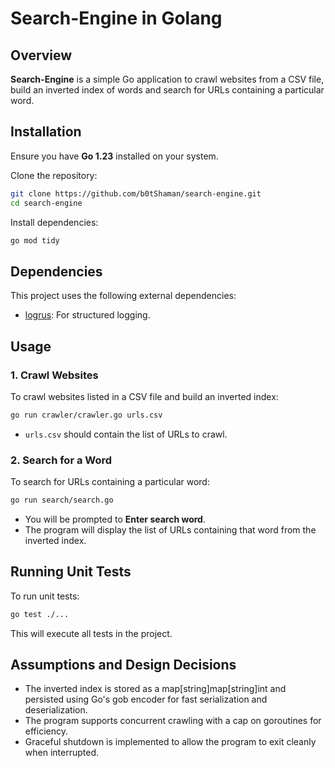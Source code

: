 # Search-Engine in Golang

## Overview

**Search-Engine** is a simple Go application to crawl websites from a CSV file, build an inverted index of words and search for URLs containing a particular word.

## Installation

Ensure you have **Go 1.23** installed on your system.

Clone the repository:

```sh
git clone https://github.com/b0tShaman/search-engine.git
cd search-engine
```

Install dependencies:

```sh
go mod tidy
```

## Dependencies

This project uses the following external dependencies:

* [logrus](https://github.com/sirupsen/logrus): For structured logging.

## Usage

### 1. Crawl Websites

To crawl websites listed in a CSV file and build an inverted index:

```sh
go run crawler/crawler.go urls.csv
```

* `urls.csv` should contain the list of URLs to crawl.

### 2. Search for a Word

To search for URLs containing a particular word:

```sh
go run search/search.go
```

* You will be prompted to **Enter search word**.
* The program will display the list of URLs containing that word from the inverted index.

## Running Unit Tests

To run unit tests:

```sh
go test ./...
```

This will execute all tests in the project.

## Assumptions and Design Decisions

* The inverted index is stored as a map[string]map[string]int and persisted using Go's gob encoder for fast serialization and deserialization.
* The program supports concurrent crawling with a cap on goroutines for efficiency.
* Graceful shutdown is implemented to allow the program to exit cleanly when interrupted.

